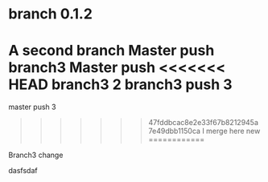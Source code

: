 # branch 0.1.2
A second branch
Master push
branch3
Master push
<<<<<<< HEAD
branch3 2
branch3 push 3
=======
master push 3
>>>>>>> 47fddbcac8e2e33f67b8212945a7e49dbb1150ca
I merge here
new ============

Branch3 change

dasfsdaf